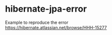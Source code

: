 # hibernate-jpa-error
Example to reproduce the error https://hibernate.atlassian.net/browse/HHH-15277
